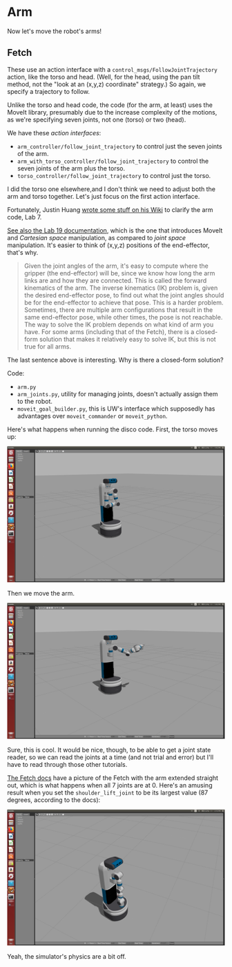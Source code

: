 # Arm

Now let's move the robot's arms!

## Fetch

These use an action interface with a `control_msgs/FollowJointTrajectory`
action, like the torso and head. (Well, for the head, using the pan tilt method,
not the "look at an (x,y,z) coordinate" strategy.) So again, we specify a
trajectory to follow. 

Unlike the torso and head code, the code (for the arm, at least) uses the MoveIt
library, presumably due to the increase complexity of the motions, as we're
specifying seven joints, not one (torso) or two (head).

We have these *action interfaces*:

- `arm_controller/follow_joint_trajectory` to control just the seven joints of
  the arm.
- `arm_with_torso_controller/follow_joint_trajectory` to control the seven
  joints of the arm plus the torso.
- `torso_controller/follow_joint_trajectory` to control just the torso.

I did the torso one elsewhere,and I don't think we need to adjust both the arm
and torso together. Let's just focus on the first action interface.

Fortunately, Justin Huang [wrote some stuff on his Wiki][1] to clarify the arm
code, Lab 7.

[See also the Lab 19 documentation][2], which is the one that introduces MoveIt
and *Cartesian space* manipulation, as compared to *joint space* manipulation.
It's easier to think of (x,y,z) positions of the end-effector, that's why.

> Given the joint angles of the arm, it's easy to compute where the gripper (the
> end-effector) will be, since we know how long the arm links are and how they
> are connected. This is called the forward kinematics of the arm. The inverse
> kinematics (IK) problem is, given the desired end-effector pose, to find out
> what the joint angles should be for the end-effector to achieve that pose.
> This is a harder problem. Sometimes, there are multiple arm configurations
> that result in the same end-effector pose, while other times, the pose is not
> reachable. The way to solve the IK problem depends on what kind of arm you
> have. For some arms (including that of the Fetch), there is a closed-form
> solution that makes it relatively easy to solve IK, but this is not true for
> all arms.

The last sentence above is interesting. Why is there a closed-form solution?

Code:

- `arm.py`
- `arm_joints.py`, utility for managing joints, doesn't actually assign them to
  the robot.
- `moveit_goal_builder.py`, this is UW's interface which supposedly has
  advantages over `moveit_commander` or `moveit_python`.

Here's what happens when running the disco code. First, the torso moves up:

![](images/move_1.png)

Then we move the arm.

![](images/move_2.png)

Sure, this is cool. It would be nice, though, to be able to get a joint state
reader, so we can read the joints at a time (and not trial and error) but I'll
have to read through those other tutorials.

[The Fetch docs][3] have a picture of the Fetch with the arm extended straight
out, which is what happens when all 7 joints are at 0. Here's an amusing result
when you set the `shoulder_lift_joint` to be its largest value (87 degrees,
according to the docs):

![](images/move_3.png)

Yeah, the simulator's physics are a bit off.

[1]:https://github.com/cse481wi18/cse481wi18/wiki/Lab-7%3A-Controlling-the-arm
[2]:https://github.com/cse481wi18/cse481wi18/wiki/Lab-19%3A-Cartesian-space-manipulation
[3]:http://docs.fetchrobotics.com/robot_hardware.html
